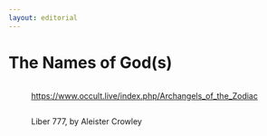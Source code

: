 ```yaml
---
layout: editorial
---
```


# The Names of God(s)

<figure><img src="../../../../../../.gitbook/assets/Screenshot 2023-10-22 at 4.56.48 PM.png" alt=""><figcaption><p><a href="https://www.occult.live/index.php/Archangels_of_the_Zodiac">https://www.occult.live/index.php/Archangels_of_the_Zodiac</a></p></figcaption></figure>



<figure><img src="../../../../../../.gitbook/assets/Screenshot 2023-10-22 at 10.13.11 PM.png" alt=""><figcaption><p>Liber 777, by Aleister Crowley</p></figcaption></figure>



